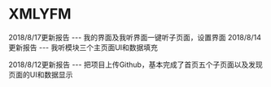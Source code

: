 # XMLYFM
2018/8/17更新报告 ---
我的界面及我听界面一键听子页面，设置界面
2018/8/14更新报告 --- 
我听模块三个主页面UI和数据填充

2018/8/12更新报告 ---
把项目上传Github，基本完成了首页五个子页面以及发现页面的UI和数据显示
